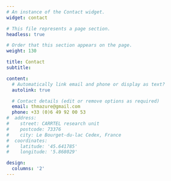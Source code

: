 ```yaml
---
# An instance of the Contact widget.
widget: contact

# This file represents a page section.
headless: true

# Order that this section appears on the page.
weight: 130

title: Contact
subtitle:

content:
  # Automatically link email and phone or display as text?
  autolink: true

  # Contact details (edit or remove options as required)
  email: thmazure@gmail.com
  phone: +33 (0)6 49 92 00 53
#  address:
#    street: CARRTEL research unit
#    postcode: 73376
#    city: Le Bourget-du-lac Cedex, France
#  coordinates:
#    latitude: '45.641785'
#    longitude: '5.868029'

design:
  columns: '2'
---
```

